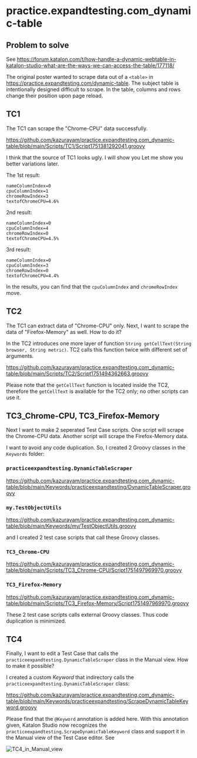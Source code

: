 # practice.expandtesting.com_dynamic-table

## Problem to solve

See https://forum.katalon.com/t/how-handle-a-dynamic-webtable-in-katalon-studio-what-are-the-ways-we-can-access-the-table/177118/

The original poster wanted to scrape data out of a `<table>` in https://practice.expandtesting.com/dynamic-table. The subject table is intentionally designed difficult to scrape. In the table, columns and rows change their position upon page reload.

## TC1

The TC1 can scrape the "Chrome-CPU" data successfully.

https://github.com/kazurayam/practice.expandtesting.com_dynamic-table/blob/main/Scripts/TC1/Script1751381292041.groovy

I think that the source of TC1 looks ugly. I will show you Let me show you better variations later.

The 1st result:

```
nameColumnIndex=0
cpuColumnIndex=1
chromeRowIndex=3
textofChromeCPU=4.6%
```

2nd result:

```
nameColumnIndex=0
cpuColumnIndex=4
chromeRowIndex=0
textofChromeCPU=4.5%
```

3rd result:

```
nameColumnIndex=0
cpuColumnIndex=3
chromeRowIndex=0
textofChromeCPU=4.4%
```

In the results, you can find that the `cpuColumnIndex` and `chromeRowIndex` move.

## TC2

The TC1 can extract data of "Chrome-CPU" only. Next, I want to scrape the data of "Firefox-Memory" as well. How to do it?

In the TC2 introduces one more layer of function `String getCellText(String browser, String metric)`.
TC2 calls this function twice with different set of arguments.

https://github.com/kazurayam/practice.expandtesting.com_dynamic-table/blob/main/Scripts/TC2/Script1751494362663.groovy

Please note that the `getCellText` function is located inside the TC2, therefore the `getCellText` is available for the TC2 only; no other scripts can use it.

## TC3_Chrome-CPU, TC3_Firefox-Memory

Next I want to make 2 seperated Test Case scripts. One script will scrape the Chrome-CPU data. Another script will scrape the Firefox-Memory data.

I want to avoid any code duplication. So, I created 2 Groovy classes in the `Keywords` folder:

### `practiceexpandtesting.DynamicTableScraper`

https://github.com/kazurayam/practice.expandtesting.com_dynamic-table/blob/main/Keywords/practiceexpandtesting/DynamicTableScraper.groovy

### `my.TestObjectUtils`

https://github.com/kazurayam/practice.expandtesting.com_dynamic-table/blob/main/Keywords/my/TestObjectUtils.groovy

and I created 2 test case scripts that call these Groovy classes.

### `TC3_Chrome-CPU`

https://github.com/kazurayam/practice.expandtesting.com_dynamic-table/blob/main/Scripts/TC3_Chrome-CPU/Script1751497969970.groovy

### `TC3_Firefox-Memory`

https://github.com/kazurayam/practice.expandtesting.com_dynamic-table/blob/main/Scripts/TC3_Firefox-Memory/Script1751497969970.groovy

These 2 test case scripts calls external Groovy classes. Thus code duplication is minimized.

## TC4

Finally, I want to edit a Test Case that calls the `practiceexpandtesting.DynamicTableScraper` class in the Manual view. How to make it possible?

I created a custom *Keyword* that indirectory calls the `practiceexpandtesting.DynamicTableScraper` class:

https://github.com/kazurayam/practice.expandtesting.com_dynamic-table/blob/main/Keywords/practiceexpandtesting/ScrapeDynamicTableKeyword.groovy

Please find that the `@Keyword` annotation is added here. With this annotation given, Katalon Studio now recognizes the `practiceexpandtesting.ScrapeDynamicTableKeyword` class and support it in the Manual view of the Test Case editor. See

![TC4_in_Manual_view](https://kazurayam.github.io/practice.expandtesting.com_dynamic-table/images/TC4_in_Manual_view.png)

